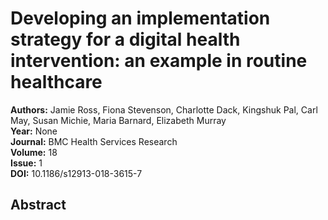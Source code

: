 # Developing an implementation strategy for a digital health intervention: an example in routine healthcare

**Authors:** Jamie Ross, Fiona Stevenson, Charlotte Dack, Kingshuk Pal, Carl May, Susan Michie, Maria Barnard, Elizabeth Murray  
**Year:** None  
**Journal:** BMC Health Services Research  
**Volume:** 18  
**Issue:** 1  
**DOI:** 10.1186/s12913-018-3615-7  

## Abstract


